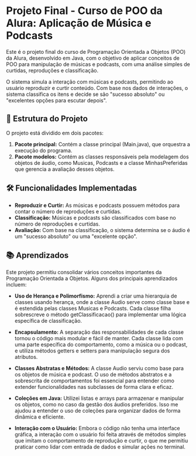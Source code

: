 # Projeto Final - Curso de POO da Alura: Aplicação de Música e Podcasts

Este é o projeto final do curso de Programação Orientada a Objetos (POO) da Alura, desenvolvido em Java, com o objetivo de aplicar conceitos de POO para manipulação de músicas e podcasts, com uma análise simples de curtidas, reproduções e classificação.

O sistema simula a interação com músicas e podcasts, permitindo ao usuário reproduzir e curtir conteúdo. Com base nos dados de interações, o sistema classifica os itens e decide se são "sucesso absoluto" ou "excelentes opções para escutar depois".

## 📂 Estrutura do Projeto
O projeto está dividido em dois pacotes:

1. **Pacote principal:** Contém a classe principal (Main.java), que orquestra a execução do programa.
2. **Pacote modelos:** Contém as classes responsáveis pela modelagem dos objetos de áudio, como Musicas, Podcasts e a classe 
MinhasPreferidas que gerencia a avaliação desses objetos.


## 🛠️ Funcionalidades Implementadas
- **Reproduzir e Curtir:** As músicas e podcasts possuem métodos para contar o número de reproduções e curtidas.
- **Classificação:** Músicas e podcasts são classificados com base no número de reproduções e curtidas.
- **Avaliação:** Com base na classificação, o sistema determina se o áudio é um "sucesso absoluto" ou uma "excelente opção".



## 📚 Aprendizados
Este projeto permitiu consolidar vários conceitos importantes da Programação Orientada a Objetos. Alguns dos principais aprendizados incluem:

- **Uso de Herança e Polimorfismo:** Aprendi a criar uma hierarquia de classes usando herança, onde a classe Audio serve como classe base e é estendida pelas classes Musicas e Podcasts. Cada classe filha sobrescreve o método getClassificacao() para implementar uma lógica específica de classificação.

- **Encapsulamento:** A separação das responsabilidades de cada classe tornou o código mais modular e fácil de manter. Cada classe lida com uma parte específica do comportamento, como a música ou o podcast, e utiliza métodos getters e setters para manipulação segura dos atributos.

- **Classes Abstratas e Métodos:** A classe Audio serviu como base para os objetos de música e podcast. O uso de métodos abstratos e a sobrescrita de comportamentos foi essencial para entender como extender funcionalidades nas subclasses de forma clara e eficaz.

- **Coleções em Java:** Utilizei listas e arrays para armazenar e manipular os objetos, como no caso da gestão dos áudios preferidos. Isso me ajudou a entender o uso de coleções para organizar dados de forma dinâmica e eficiente.

- **Interação com o Usuário:** Embora o código não tenha uma interface gráfica, a interação com o usuário foi feita através de métodos simples que imitam o comportamento de reprodução e curtir, o que me permitiu praticar como lidar com entrada de dados e simular ações no terminal.

